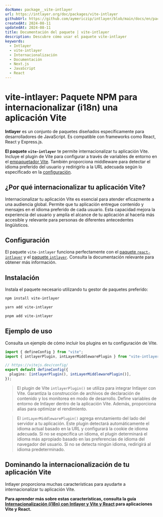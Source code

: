 ```yaml
---
docName: package__vite-intlayer
url: https://intlayer.org/doc/packages/vite-intlayer
githubUrl: https://github.com/aymericzip/intlayer/blob/main/docs/en/packages/vite-intlayer/index.md
createdAt: 2024-08-11
updatedAt: 2024-08-11
title: Documentación del paquete | vite-intlayer
description: Descubre cómo usar el paquete vite-intlayer
keywords:
  - Intlayer
  - vite-intlayer
  - Internacionalización
  - Documentación
  - Next.js
  - JavaScript
  - React
---
```


# vite-intlayer: Paquete NPM para internacionalizar (i18n) una aplicación Vite

**Intlayer** es un conjunto de paquetes diseñados específicamente para desarrolladores de JavaScript. Es compatible con frameworks como React, React y Express.js.

**El paquete `vite-intlayer`** te permite internacionalizar tu aplicación Vite. Incluye el plugin de Vite para configurar a través de variables de entorno en el [empaquetador Vite](https://vitejs.dev/guide/why.html#why-bundle-for-production). También proporciona middleware para detectar el idioma preferido del usuario y redirigirlo a la URL adecuada según lo especificado en la [configuración](https://github.com/aymericzip/intlayer/blob/main/docs/es/configuration.md).

## ¿Por qué internacionalizar tu aplicación Vite?

Internacionalizar tu aplicación Vite es esencial para atender eficazmente a una audiencia global. Permite que tu aplicación entregue contenido y mensajes en el idioma preferido de cada usuario. Esta capacidad mejora la experiencia del usuario y amplía el alcance de tu aplicación al hacerla más accesible y relevante para personas de diferentes antecedentes lingüísticos.

## Configuración

El paquete `vite-intlayer` funciona perfectamente con el [paquete `react-intlayer`](https://github.com/aymericzip/intlayer/blob/main/docs/es/packages/react-intlayer/index.md) y el [paquete `intlayer`](https://github.com/aymericzip/intlayer/blob/main/docs/es/packages/intlayer/index.md). Consulta la documentación relevante para obtener más información.

## Instalación

Instala el paquete necesario utilizando tu gestor de paquetes preferido:

```bash packageManager="npm"
npm install vite-intlayer
```

```bash packageManager="yarn"
yarn add vite-intlayer
```

```bash packageManager="pnpm"
pnpm add vite-intlayer
```

## Ejemplo de uso

Consulta un ejemplo de cómo incluir los plugins en tu configuración de Vite.

```typescript fileName="vite.config.ts"
import { defineConfig } from "vite";
import { intlayerPlugin, intLayerMiddlewarePlugin } from "vite-intlayer";

// https://vitejs.dev/config/
export default defineConfig({
  plugins: [intlayerPlugin(), intLayerMiddlewarePlugin()],
});
```

> El plugin de Vite `intlayerPlugin()` se utiliza para integrar Intlayer con Vite. Garantiza la construcción de archivos de declaración de contenido y los monitorea en modo de desarrollo. Define variables de entorno de Intlayer dentro de la aplicación Vite. Además, proporciona alias para optimizar el rendimiento.

> El `intLayerMiddlewarePlugin()` agrega enrutamiento del lado del servidor a tu aplicación. Este plugin detectará automáticamente el idioma actual basado en la URL y configurará la cookie de idioma adecuada. Si no se especifica un idioma, el plugin determinará el idioma más apropiado basado en las preferencias de idioma del navegador del usuario. Si no se detecta ningún idioma, redirigirá al idioma predeterminado.

## Dominando la internacionalización de tu aplicación Vite

Intlayer proporciona muchas características para ayudarte a internacionalizar tu aplicación Vite.

**Para aprender más sobre estas características, consulta la guía [Internacionalización (i18n) con Intlayer y Vite y React](https://github.com/aymericzip/intlayer/blob/main/docs/es/intlayer_with_vite+react.md) para aplicaciones Vite y React.**

